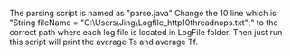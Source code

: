 The parsing script is named as "parse.java"
Change the 10 line which is "String fileName = "C:\\Users\\Jing\\Logfile_http10threadnops.txt";" to the correct path where each log file is located in LogFile folder.
Then just run this script will print the average Ts and average Tf. 
